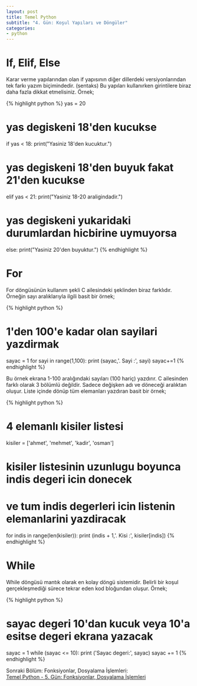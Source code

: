 ```yaml
---
layout: post
title: Temel Python
subtitle: "4. Gün: Koşul Yapıları ve Döngüler"
categories:
- python
---
```


# **If, Elif, Else**  
Karar verme yapılarından olan if yapısının diğer dillerdeki versiyonlarından tek farkı yazım biçimindedir. (sentaks) Bu yapıları kullanırken girintilere biraz daha fazla dikkat etmelisiniz. Örnek;  

{% highlight python %}
yas = 20

# yas degiskeni 18'den kucukse
if yas < 18:
    print("Yasiniz 18'den kucuktur.")
# yas degiskeni 18'den buyuk fakat 21'den kucukse
elif yas < 21:
    print("Yasiniz 18-20 araligindadir.")
# yas degiskeni yukaridaki durumlardan hicbirine uymuyorsa
else:
    print("Yasiniz 20'den buyuktur.")
{% endhighlight %}  


# **For**  
For döngüsünün kullanım şekli C ailesindeki şeklinden biraz farklıdır. Örneğin sayı aralıklarıyla ilgili basit bir örnek;  

{% highlight python %}
# 1'den 100'e kadar olan sayilari yazdirmak
sayac = 1
for sayi in range(1,100):
    print (sayac,'. Sayi :', sayi)
    sayac+=1
{% endhighlight %}

Bu örnek ekrana 1-100 aralığındaki sayıları (100 hariç) yazdırır. C ailesinden farklı olarak 3 bölümlü değildir. Sadece değişken adı ve döneceği aralıktan oluşur. Liste içinde dönüp tüm elemanları yazdıran basit bir örnek;  

{% highlight python %}
# 4 elemanlı kisiler listesi
kisiler = ['ahmet', 'mehmet', 'kadir', 'osman']
# kisiler listesinin uzunlugu boyunca indis degeri icin donecek
# ve tum indis degerleri icin listenin elemanlarini yazdiracak
for indis in range(len(kisiler)):
   print (indis + 1,'. Kisi :', kisiler[indis])
{% endhighlight %}


# **While**    
While döngüsü mantık olarak en kolay döngü sistemidir. Belirli bir koşul gerçekleşmediği sürece tekrar eden kod bloğundan oluşur. Örnek;  

{% highlight python %}
# sayac degeri 10'dan kucuk veya 10'a esitse degeri ekrana yazacak
sayac = 1
while (sayac <= 10):
   print ('Sayac degeri:', sayac)
   sayac += 1
{% endhighlight %}


Sonraki Bölüm: Fonksiyonlar, Dosyalama İşlemleri:  
[Temel Python - 5. Gün: Fonksiyonlar, Dosyalama İşlemleri][1]  


[1]: /python/2015/10/14/temel-python-besinci-gun-fonksiyonlar-dosyalama-islemleri.html
